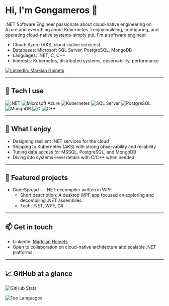 # Hi, I'm Gongameros 👋

.NET Software Engineer passionate about cloud-native engineering on Azure and everything about Kubernetes. I enjoy building, configuring, and operating cloud-native systems-simply put, I'm a software engineer.

- Cloud: Azure (AKS, cloud-native services)
- Databases: Microsoft SQL Server, PostgreSQL, MongoDB
- Languages: .NET, C, C++
- Interests: Kubernetes, distributed systems, observability, performance

[![LinkedIn: Markian Goinets](https://img.shields.io/badge/LinkedIn-Markian%20Goinets-0A66C2?style=for-the-badge&logo=linkedin&logoColor=white)](https://www.linkedin.com/in/markian-goinets/)

---

## 🔧 Tech I use

<p>
  <img alt=".NET" src="https://img.shields.io/badge/.NET-512BD4?style=for-the-badge&logo=dotnet&logoColor=white" />
  <img alt="Microsoft Azure" src="https://img.shields.io/badge/Azure-0078D4?style=for-the-badge&logo=microsoftazure&logoColor=white" />
  <img alt="Kubernetes" src="https://img.shields.io/badge/Kubernetes-326CE5?style=for-the-badge&logo=kubernetes&logoColor=white" />
  <img alt="SQL Server" src="https://img.shields.io/badge/SQL%20Server-CC2927?style=for-the-badge&logo=microsoftsqlserver&logoColor=white" />
  <img alt="PostgreSQL" src="https://img.shields.io/badge/PostgreSQL-4169E1?style=for-the-badge&logo=postgresql&logoColor=white" />
  <img alt="MongoDB" src="https://img.shields.io/badge/MongoDB-47A248?style=for-the-badge&logo=mongodb&logoColor=white" />
  <img alt="C" src="https://img.shields.io/badge/C-A8B9CC?style=for-the-badge&logo=c&logoColor=black" />
  <img alt="C++" src="https://img.shields.io/badge/C%2B%2B-00599C?style=for-the-badge&logo=c%2B%2B&logoColor=white" />
</p>

---

## 🚀 What I enjoy
- Designing resilient .NET services for the cloud
- Shipping to Kubernetes (AKS) with strong observability and reliability
- Tuning data access for MSSQL, PostgreSQL, and MongoDB
- Diving into systems-level details with C/C++ when needed

---

## 📌 Featured projects
- CodeSpread — .NET decompiler written in WPF
  - Short description: A desktop WPF app focused on exploring and decompiling .NET assemblies.
  - Tech: .NET, WPF, C#

---

## 📫 Get in touch
- LinkedIn: <a href="https://www.linkedin.com/in/markian-goinets/">Markiian Hoinets</a>
- Open to collaboration on cloud-native architecture and scalable .NET platforms.

---

## 📈 GitHub at a glance
<p>
  <img src="https://github-readme-stats.vercel.app/api?username=Gongameros&show_icons=true&theme=transparent" alt="GitHub Stats" />
</p>
<p>
  <img src="https://github-readme-stats.vercel.app/api/top-langs/?username=Gongameros&layout=compact&theme=transparent" alt="Top Languages" />
</p>
